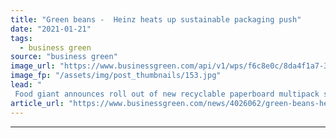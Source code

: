 ```yaml
---
title: "Green beans -  Heinz heats up sustainable packaging push"
date: "2021-01-21"
tags: 
  - business green
source: "business green"
image_url: "https://www.businessgreen.com/api/v1/wps/f6c8e0c/8da4f1a7-3780-4bc9-91b0-1dbe2fbd654f/2/Heinz-CoT-Soup-Outer-2-185x114.jpg"
image_fp: "/assets/img/post_thumbnails/153.jpg"
lead: "
 Food giant announces roll out of new recyclable paperboard multipack sleeves as part of £25m investment in sustainable packaging innovations ..."
article_url: "https://www.businessgreen.com/news/4026062/green-beans-heinz-heats-sustainable-packaging-push"
---
```


---
